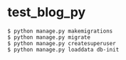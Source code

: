 # test_blog_py

```
$ python manage.py makemigrations
$ python manage.py migrate
$ python manage.py createsuperuser
$ python manage.py loaddata db-init
```

